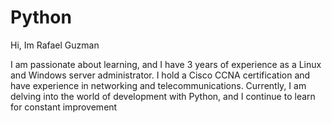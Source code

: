 # Python

Hi, Im Rafael Guzman

I am passionate about learning, and I have 3 years of experience as a Linux and Windows server administrator. I hold a Cisco CCNA certification and have experience in networking and telecommunications. Currently, I am delving into the world of development with Python, and I continue to learn for constant improvement
